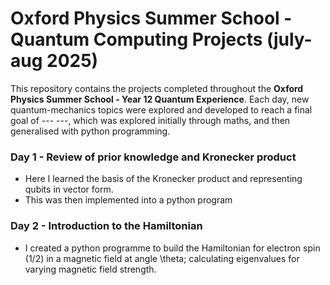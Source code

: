 # Oxford Physics Summer School - Quantum Computing Projects (july-aug 2025)

This repository contains the projects completed throughout the **Oxford Physics Summer School - Year 12 Quantum Experience**. Each day, new quantum-mechanics topics were explored and developed to reach a final goal of --- ---, which was explored initially through maths, and then generalised with python programming.

### Day 1 - Review of prior knowledge and Kronecker product
- Here I learned the basis of the Kronecker product and representing qubits in vector form.
- This was then implemented into a python program

### Day 2 - Introduction to the Hamiltonian
- I created a python programme to build the Hamiltonian for electron spin (1/2) in a magnetic field at angle \theta; calculating eigenvalues for varying magnetic field strength.
